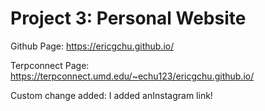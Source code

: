 # Project 3: Personal Website

Github Page: https://ericgchu.github.io/

Terpconnect Page: https://terpconnect.umd.edu/~echu123/ericgchu.github.io/


Custom change added: I added anInstagram link!
